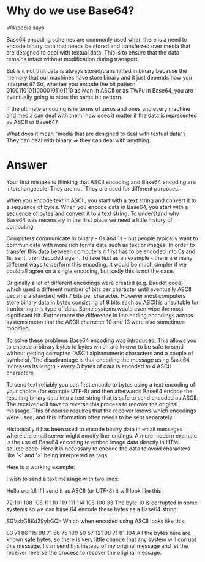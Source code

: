 # Why do we use Base64? 

Wikipedia says

Base64 encoding schemes are commonly used when there is a need to encode binary data that needs be stored and transferred over media that are designed to deal with textual data. 
This is to ensure that the data remains intact without modification during transport.

But is it not that data is always stored/transmitted in binary because the memory that our machines have store binary and it just depends how you interpret it? 
So, whether you encode the bit pattern 010011010110000101101110 as Man in ASCII or as TWFu in Base64, you are eventually going to store the same bit pattern.

If the ultimate encoding is in terms of zeros and ones and every machine and media can deal with them, how does it matter if the data is represented as ASCII or Base64?

What does it mean "media that are designed to deal with textual data"? They can deal with binary => they can deal with anything.


# Answer

Your first mistake is thinking that ASCII encoding and Base64 encoding are interchangeable. They are not. They are used for different purposes.

When you encode text in ASCII, you start with a text string and convert it to a sequence of bytes.
When you encode data in Base64, you start with a sequence of bytes and convert it to a text string.
To understand why Base64 was necessary in the first place we need a little history of computing.

Computers communicate in binary - 0s and 1s - but people typically want to communicate with more rich forms data such as text or images. 
In order to transfer this data between computers it first has to be encoded into 0s and 1s, sent, then decoded again. 
To take text as an example - there are many different ways to perform this encoding. 
It would be much simpler if we could all agree on a single encoding, but sadly this is not the case.

Originally a lot of different encodings were created (e.g. Baudot code) which used a different number of bits per character until eventually ASCII became a standard with 7 bits per character.
However most computers store binary data in bytes consisting of 8 bits each so ASCII is unsuitable for tranferring this type of data. Some systems would even wipe the most significant bit. 
Furthermore the difference in line ending encodings across systems mean that the ASCII character 10 and 13 were also sometimes modified.

To solve these problems Base64 encoding was introduced. 
This allows you to encode arbitrary bytes to bytes which are known to be safe to send without getting corrupted (ASCII alphanumeric characters and a couple of symbols). 
The disadvantage is that encoding the message using Base64 increases its length - every 3 bytes of data is encoded to 4 ASCII characters.

To send text reliably you can first encode to bytes using a text encoding of your choice (for example UTF-8) and 
then afterwards Base64 encode the resulting binary data into a text string that is safe to send encoded as ASCII. 
The receiver will have to reverse this process to recover the original message. 
This of course requires that the receiver knows which encodings were used, and this information often needs to be sent separately.

Historically it has been used to encode binary data in email messages where the email server might modify line-endings.
A more modern example is the use of Base64 encoding to embed image data directly in HTML source code. 
Here it is necessary to encode the data to avoid characters like '<' and '>' being interpreted as tags.

Here is a working example:

I wish to send a text message with two lines:

Hello
world!
If I send it as ASCII (or UTF-8) it will look like this:

72 101 108 108 111 10 119 111 114 108 100 33
The byte 10 is corrupted in some systems so we can base 64 encode these bytes as a Base64 string:

SGVsbG8Kd29ybGQh
Which when encoded using ASCII looks like this:

83 71 86 115 98 71 56 75 100 50 57 121 98 71 81 104
All the bytes here are known safe bytes, so there is very little chance that any system will corrupt this message. 
I can send this instead of my original message and let the receiver reverse the process to recover the original message.
